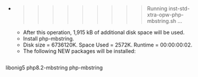 * >>>>>>>>> Running inst-std-xtra-opw-php-mbstring.sh ...
  * After this operation, 1,915 kB of additional disk space will be used.
  * Install php-mbstring.
  * Disk size = 6736120K. Space Used = 2572K. Runtime = 00:00:00:02.
  * The following NEW packages will be installed:
  ```bash
libonig5 php8.2-mbstring php-mbstring
  ```
